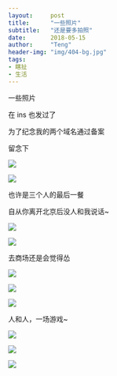 ```yaml
---
layout:     post
title:      "一些照片"
subtitle:   "还是要多拍照"
date:       2018-05-15
author:     "Teng"
header-img: "img/404-bg.jpg"
tags:
- 瞎扯
- 生活
---
```


一些照片

在 ins 也发过了

为了纪念我的两个域名通过备案

留念下

![](http://images.tengblog.com/18-5-15/80012275.jpg)

![](http://images.tengblog.com/18-5-15/95505330.jpg)

也许是三个人的最后一餐

自从你离开北京后没人和我说话~


![](http://images.tengblog.com/18-5-15/81753067.jpg)

![](http://images.tengblog.com/18-5-15/48044602.jpg)


去商场还是会觉得怂

![](http://images.tengblog.com/18-5-15/60811019.jpg)

![](http://images.tengblog.com/18-5-15/67921403.jpg)

![](http://images.tengblog.com/18-5-15/57544089.jpg)

人和人，一场游戏~

![](http://images.tengblog.com/18-5-15/31489419.jpg)

![](http://images.tengblog.com/18-5-15/26443032.jpg)

![](http://images.tengblog.com/18-5-15/57544089.jpg)
